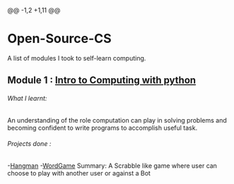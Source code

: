 @@ -1,2 +1,11 @@
# Open-Source-CS
A list of modules I took to self-learn computing. 

## Module 1 : [Intro to Computing with python](https://ocw.mit.edu/courses/electrical-engineering-and-computer-science/6-0001-introduction-to-computer-science-and-programming-in-python-fall-2016/)

###### What I learnt:
An understanding of the role computation can play in solving problems and becoming confident to write programs to accomplish useful task.

###### Projects done :
-[Hangman](https://github.com/ExtremelySunnyYK/hangman-python)
-[WordGame](https://github.com/ExtremelySunnyYK/Open-Source-CS/tree/master/Module%201%20Project/WordGame)
Summary: A Scrabble like game where user can choose to play with another user or against a Bot
